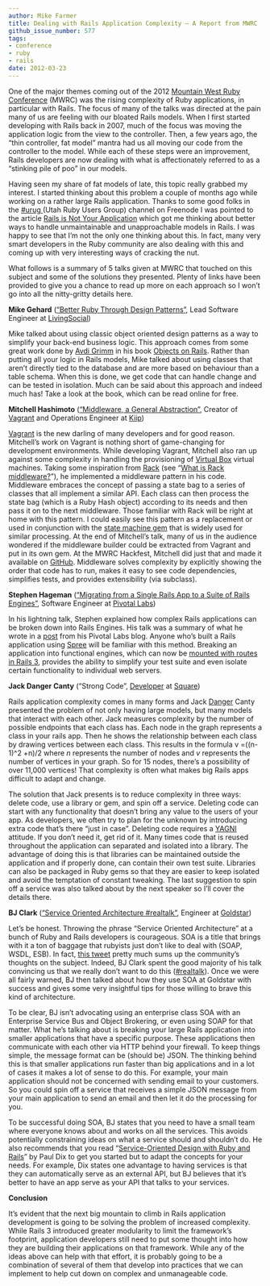 ```yaml
---
author: Mike Farmer
title: Dealing with Rails Application Complexity — A Report from MWRC
github_issue_number: 577
tags:
- conference
- ruby
- rails
date: 2012-03-23
---
```


One of the major themes coming out of the 2012 [Mountain West Ruby Conference](http://mtnwestrubyconf.org/2012/) (MWRC) was the rising complexity of Ruby applications, in particular with Rails. The focus of many of the talks was directed at the pain many of us are feeling with our bloated Rails models. When I first started developing with Rails back in 2007, much of the focus was moving the application logic from the view to the controller. Then, a few years ago, the “thin controller, fat model” mantra had us all moving our code from the controller to the model. While each of these steps were an improvement, Rails developers are now dealing with what is affectionately referred to as a “stinking pile of poo” in our models.

Having seen my share of fat models of late, this topic really grabbed my interest. I started thinking about this problem a couple of months ago while working on a rather large Rails application. Thanks to some good folks in the [ #urug ](https://groups.google.com/forum/?fromgroups#!forum/urug) (Utah Ruby Users Group) channel on Freenode I was pointed to the article [Rails is Not Your Application](http://blog.firsthand.ca/2011/10/rails-is-not-your-application.html) which got me thinking about better ways to handle unmaintainable and unapproachable models in Rails. I was happy to see that I’m not the only one thinking about this. In fact, many very smart developers in the Ruby community are also dealing with this and coming up with very interesting ways of cracking the nut.

What follows is a summary of 5 talks given at MWRC that touched on this subject and some of the solutions they presented. Plenty of links have been provided to give you a chance to read up more on each approach so I won’t go into all the nitty-gritty details here.

**Mike Gehard** ([“Better Ruby Through Design Patterns”](https://github.com/msgehard/Better-Ruby-Through-Design-Principles), Lead Software Engineer at [LivingSocial](https://www.livingsocial.com/))

Mike talked about using classic object oriented design patterns as a way to simplify your back-end business logic. This approach comes from some great work done by [Avdi Grimm](http://www.virtuouscode.com/) in his book [Objects on Rails](http://objectsonrails.com/). Rather than putting all your logic in Rails models, Mike talked about using classes that aren’t directly tied to the database and are more based on behaviour than a table schema. When this is done, we get code that can handle change and can be tested in isolation. Much can be said about this approach and indeed much has! Take a look at the book, which can be read online for free.

**Mitchell Hashimoto** ([“Middleware, a General Abstraction”](http://mitchellhashimoto.com/), Creator of [Vagrant](https://www.vagrantup.com/) and Operations Engineer at [Kiip](https://www.kiip.me/))

[Vagrant](https://www.vagrantup.com/) is the new darling of many developers and for good reason. Mitchell’s work on Vagrant is nothing short of game-changing for development environments. While developing Vagrant, Mitchell also ran up against some complexity in handling the provisioning of [Virtual Box](https://www.virtualbox.org/) virtual machines. Taking some inspiration from [Rack](https://github.com/rack) (see “[What is Rack middleware?](https://stackoverflow.com/questions/2256569/what-is-rack-middleware)”), he implemented a middleware pattern in his code. Middleware embraces the concept of passing a state bag to a series of classes that all implement a similar API. Each class can then process the state bag (which is a Ruby Hash object) according to its needs and then pass it on to the next middleware. Those familiar with Rack will be right at home with this pattern. I could easily see this pattern as a replacement or used in conjunction with the [state machine gem](https://github.com/pluginaweek/state_machine) that is widely used for similar processing. At the end of Mitchell’s talk, many of us in the audience wondered if the middleware builder could be extracted from Vagrant and put in its own gem. At the MWRC Hackfest, Mitchell did just that and made it available on [GitHub](https://github.com/mitchellh/middleware). Middleware solves complexity by explicitly showing the order that code has to run, makes it easy to see code dependencies, simplifies tests, and provides extensibility (via subclass).

**Stephen Hageman** ([“Migrating from a Single Rails App to a Suite of Rails Engines”](https://content.pivotal.io/blog/migrating-from-a-single-rails-app-to-a-suite-of-rails-engines), Software Engineer at [Pivotal Labs](https://pivotal.io/labs))

In his lightning talk, Stephen explained how complex Rails applications can be broken down into Rails Engines. His talk was a summary of what he wrote in a [post](https://content.pivotal.io/blog/migrating-from-a-single-rails-app-to-a-suite-of-rails-engines) from his Pivotal Labs blog. Anyone who’s built a Rails application using [Spree](https://spreecommerce.org/) will be familiar with this method. Breaking an application into functional engines, which can now be [mounted with routes in Rails 3](http://railscasts.com/episodes/277-mountable-engines?view=asciicast), provides the ability to simplify your test suite and even isolate certain functionality to individual web servers.

**Jack Danger Canty** (“Strong Code”, [Developer](https://jåck.com/) at [Square](https://squareup.com/))

Rails application complexity comes in many forms and Jack [Danger](https://www.youtube.com/watch?v=TH_JRjJtNSw) Canty presented the problem of not only having large models, but many models that interact with each other. Jack measures complexity by the number of possible endpoints that each class has. Each node in the graph represents a class in your rails app. Then he shows the relationship between each class by drawing vertices between each class. This results in the formula v =((n-1)^2 +n)/2 where *n* represents the number of nodes and *v* represents the number of vertices in your graph. So for 15 nodes, there’s a possibility of over 11,000 vertices! That complexity is often what makes big Rails apps difficult to adapt and change.

The solution that Jack presents is to reduce complexity in three ways: delete code, use a library or gem, and spin off a service. Deleting code can start with any functionality that doesn’t bring any value to the users of your app. As developers, we often try to plan for the unknown by introducing extra code that’s there “just in case”. Deleting code requires a [YAGNI](https://en.wikipedia.org/wiki/You_aren%27t_gonna_need_it) attitude. If you don’t need it, get rid of it. Many times code that is reused throughout the application can separated and isolated into a library. The advantage of doing this is that libraries can be maintained outside the application and if properly done, can contain their own test suite. Libraries can also be packaged in Ruby gems so that they are easier to keep isolated and avoid the temptation of constant tweaking. The last suggestion to spin off a service was also talked about by the next speaker so I’ll cover the details there.

**BJ Clark** ([“Service Oriented Architecture #realtalk”](http://confreaks.tv/videos/968-mwrc2012-service-oriented-architecture-realtalk), Engineer at [Goldstar](https://www.goldstar.com/))

Let’s be honest. Throwing the phrase “Service Oriented Architecture” at a bunch of Ruby and Rails developers is courageous. SOA is a title that brings with it a ton of baggage that rubyists just don’t like to deal with (SOAP, WSDL, ESB). In fact, [this tweet](https://twitter.com/?category=people#!/obfuscurity/status/180703668465704960) pretty much sums up the community’s thoughts on the subject. Indeed, BJ Clark spent the good majority of his talk convincing us that we really don’t want to do this ([#realtalk](https://www.urbandictionary.com/define.php?term=real%20talk)). Once we were all fairly warned, BJ then talked about how they use SOA at Goldstar with success and gives some very insightful tips for those willing to brave this kind of architecture.

To be clear, BJ isn’t advocating using an enterprise class SOA with an Enterprise Service Bus and Object Brokering, or even using SOAP for that matter. What he’s talking about is breaking your large Rails application into smaller applications that have a specific purpose. These applications then communicate with each other via HTTP behind your firewall. To keep things simple, the message format can be (should be) JSON. The thinking behind this is that smaller applications run faster than big applications and in a lot of cases it makes a lot of sense to do this. For example, your main application should not be concerned with sending email to your customers. So you could spin off a service that receives a simple JSON message from your main application to send an email and then let it do the processing for you.

To be successful doing SOA, BJ states that you need to have a small team where everyone knows about and works on all the services. This avoids potentially constraining ideas on what a service should and shouldn’t do. He also recommends that you read “[Service-Oriented Design with Ruby and Rails](https://www.amazon.com/Service-Oriented-Design-Addison-Wesley-Professional-Series/dp/0321659368/ref=sr_1_1?ie=UTF8&qid=1332514960&sr=8-1)” by Paul Dix to get you started but to adapt the concepts for your needs. For example, Dix states one advantage to having services is that they can automatically serve as an external API, but BJ believes that it’s better to have an app serve as your API that talks to your services.

**Conclusion**

It’s evident that the next big mountain to climb in Rails application development is going to be solving the problem of increased complexity. While Rails 3 introduced greater modularity to limit the framework’s footprint, application developers still need to put some thought into how they are building their applications on that framework. While any of the ideas above can help with that effort, it is probably going to be a combination of several of them that develop into practices that we can implement to help cut down on complex and unmanageable code.
